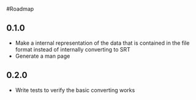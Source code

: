 #Roadmap

## 0.1.0
* Make a internal representation of the data that is contained in the file format instead of internally converting to SRT
* Generate a man page

## 0.2.0
* Write tests to verify the basic converting works
